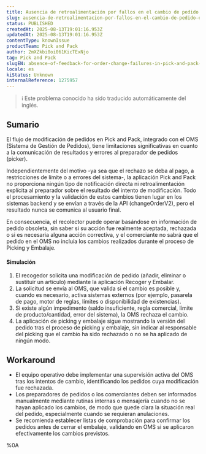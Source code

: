 ```yaml
---
title: Ausencia de retroalimentación por fallos en el cambio de pedido en Pick and Pack (comunicación con OMS)
slug: ausencia-de-retroalimentacion-por-fallos-en-el-cambio-de-pedido-en-pick-and-pack-comunicacion-con-oms
status: PUBLISHED
createdAt: 2025-08-13T19:01:16.953Z
updatedAt: 2025-08-13T19:01:16.953Z
contentType: knownIssue
productTeam: Pick and Pack
author: 2mXZkbi0oi061KicTExNjo
tag: Pick and Pack
slugEN: absence-of-feedback-for-order-change-failures-in-pick-and-pack-communication-with-oms
locale: es
kiStatus: Unknown
internalReference: 1275957
---
```


>ℹ️ Este problema conocido ha sido traducido automáticamente del inglés.

## Sumario



El flujo de modificación de pedidos en Pick and Pack, integrado con el OMS (Sistema de Gestión de Pedidos), tiene limitaciones significativas en cuanto a la comunicación de resultados y errores al preparador de pedidos (picker).

Independientemente del motivo -ya sea que el rechazo se deba al pago, a restricciones de límite o a errores del sistema-, la aplicación Pick and Pack no proporciona ningún tipo de notificación directa ni retroalimentación explícita al preparador sobre el resultado del intento de modificación. Todo el procesamiento y la validación de estos cambios tienen lugar en los sistemas backend y se envían a través de la API (changeOrderV2), pero el resultado nunca se comunica al usuario final.

En consecuencia, el recolector puede operar basándose en información de pedido obsoleta, sin saber si su acción fue realmente aceptada, rechazada o si es necesaria alguna acción correctiva, y el comerciante no sabrá que el pedido en el OMS no incluía los cambios realizados durante el proceso de Picking y Embalaje.


#### Simulación




1. El recogedor solicita una modificación de pedido (añadir, eliminar o sustituir un artículo) mediante la aplicación Recoger y Embalar.
2. La solicitud se envía al OMS, que valida si el cambio es posible y, cuando es necesario, activa sistemas externos (por ejemplo, pasarela de pago, motor de reglas, límites o disponibilidad de existencias).
3. Si existe algún impedimento (saldo insuficiente, regla comercial, límite de producto/cantidad, error del sistema), la OMS rechaza el cambio.
4. La aplicación de picking y embalaje sigue mostrando la versión del pedido tras el proceso de picking y embalaje, sin indicar al responsable del picking que el cambio ha sido rechazado o no se ha aplicado de ningún modo.

## Workaround




- El equipo operativo debe implementar una supervisión activa del OMS tras los intentos de cambio, identificando los pedidos cuya modificación fue rechazada.
- Los preparadores de pedidos o los comerciantes deben ser informados manualmente mediante rutinas internas o mensajería cuando no se hayan aplicado los cambios, de modo que quede clara la situación real del pedido, especialmente cuando se requieran anulaciones.
- Se recomienda establecer listas de comprobación para confirmar los pedidos antes de cerrar el embalaje, validando en OMS si se aplicaron efectivamente los cambios previstos.



%0A